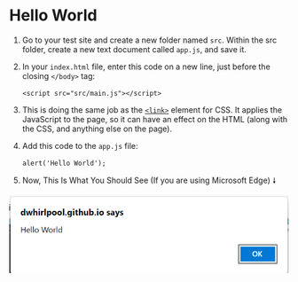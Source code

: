 # Hello World



1. Go to your test site and create a new folder named `src`. Within the src folder, create a new text document called `app.js`, and save it.
2.  In your `index.html` file, enter this code on a new line, just before the closing `</body>` tag:

    ```
    <script src="src/main.js"></script>
    ```
3. This is doing the same job as the [`<link>`](https://developer.mozilla.org/en-US/docs/Web/HTML/Element/link) element for CSS. It applies the JavaScript to the page, so it can have an effect on the HTML (along with the CSS, and anything else on the page).
4.  Add this code to the `app.js` file:

    ```
    alert('Hello World');
    ```
5. Now, This Is What You Should See (If you are using Microsoft Edge) 🠗

![](../.gitbook/assets/image.png)
